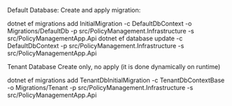 Default Database: Create and apply migration:

dotnet ef migrations add InitialMigration -c DefaultDbContext -o Migrations/DefaultDb -p src/PolicyManagement.Infrastructure -s src/PolicyManagementApp.Api
dotnet ef database update -c DefaultDbContext -p src/PolicyManagement.Infrastructure -s src/PolicyManagementApp.Api


Tenant Database Create only, no apply (it is done dynamically on runtime)

dotnet ef migrations add TenantDbInitialMigration -c TenantDbContextBase -o Migrations/Tenant -p src/PolicyManagement.Infrastructure -s src/PolicyManagementApp.Api
